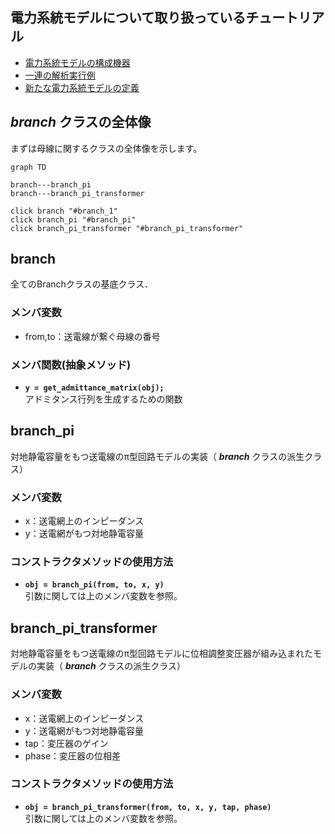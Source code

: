
## 電力系統モデルについて取り扱っているチュートリアル

- [電力系統モデルの構成機器](../aboutPowerSystem/0TopPage.md)
- [一連の解析実行例](../SeriesAnalysis/0TopPage.md)
- [新たな電力系統モデルの定義](../Reference/defineNet/NewPowerNetwork.md)

## *branch* クラスの全体像

まずは母線に関するクラスの全体像を示します。

```mermaid
graph TD

branch---branch_pi
branch---branch_pi_transformer

click branch "#branch_1"
click branch_pi "#branch_pi"
click branch_pi_transformer "#branch_pi_transformer"
```

## **branch**

全てのBranchクラスの基底クラス．

### メンバ変数
- from,to：送電線が繋ぐ母線の番号

### メンバ関数(抽象メソッド)
- **`y = get_admittance_matrix(obj);`**  
    アドミタンス行列を生成するための関数

## **branch_pi**

対地静電容量をもつ送電線のπ型回路モデルの実装（ ***branch*** クラスの派生クラス）

### メンバ変数
- x：送電網上のインピーダンス
- y：送電網がもつ対地静電容量

### コンストラクタメソッドの使用方法
- **`obj = branch_pi(from, to, x, y)`**  
    引数に関しては上のメンバ変数を参照。

## **branch_pi_transformer**

対地静電容量をもつ送電線のπ型回路モデルに位相調整変圧器が組み込まれたモデルの実装（ ***branch*** クラスの派生クラス）

### メンバ変数
- x：送電網上のインピーダンス
- y：送電網がもつ対地静電容量
- tap：変圧器のゲイン
- phase：変圧器の位相差

### コンストラクタメソッドの使用方法
- **`obj = branch_pi_transformer(from, to, x, y, tap, phase)`**  
    引数に関しては上のメンバ変数を参照。
